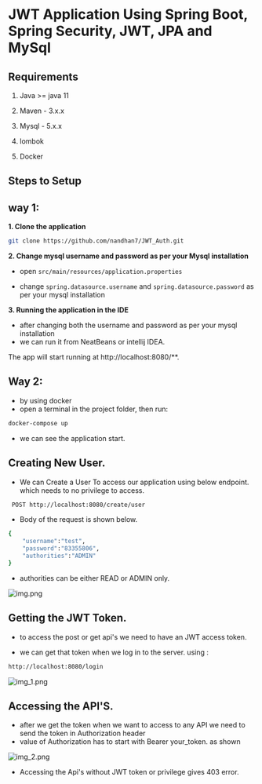 # JWT Application Using Spring Boot, Spring Security, JWT, JPA and MySql

## Requirements

1. Java >= java 11

2. Maven - 3.x.x

3. Mysql - 5.x.x

4. lombok

5. Docker

## Steps to Setup

## way 1:

**1. Clone the application**

```bash
git clone https://github.com/nandhan7/JWT_Auth.git
```

**2. Change mysql username and password as per your Mysql installation**

+ open `src/main/resources/application.properties`

+ change `spring.datasource.username` and `spring.datasource.password` as per your mysql installation

**3. Running the application in the IDE**

+ after changing both the username and password as per your mysql installation
+ we can run it from NeatBeans or intellij IDEA.

The app will start running at http://localhost:8080/**.

## Way 2:
+ by using docker
+ open a terminal in the project folder, then run:

```bash
docker-compose up
```
+ we can see the application start.

## Creating New User.
+ We can Create a User To access our application using below endpoint. which needs to no privilege to access.

```bash
 POST http://localhost:8080/create/user
```

+ Body of the request is shown below.

```bash
{
    "username":"test",
    "password":"83355806",
    "authorities":"ADMIN"
}
```
+ authorities can be either READ or ADMIN only.

![img.png](https://user-images.githubusercontent.com/89990618/184499907-04edbe3d-6121-49e8-9505-ba83dcf7798a.png)

## Getting the JWT Token.

+ to access the post or get api's we need to have an JWT access token.

+ we can get that token when we log in to the server. using :

```bash
http://localhost:8080/login
```

![img_1.png](https://user-images.githubusercontent.com/89990618/184499954-c949e809-952e-48a5-9052-4da49218c8be.png)

## Accessing the API'S.

+ after we get the token when we want to access to any API we need to send the token in Authorization header
+ value of Authorization has to start with Bearer your_token. as shown

![img_2.png](https://user-images.githubusercontent.com/89990618/184500092-4e095b9c-02b3-4e0c-b73a-3b3c616b120e.png)

+ Accessing the Api's without JWT token or privilege gives 403 error.
